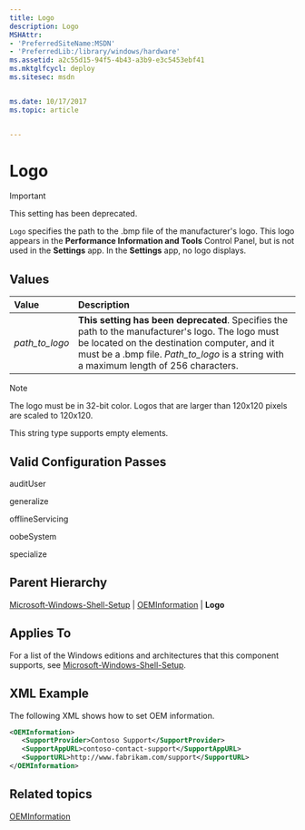 ```yaml
---
title: Logo
description: Logo
MSHAttr:
- 'PreferredSiteName:MSDN'
- 'PreferredLib:/library/windows/hardware'
ms.assetid: a2c55d15-94f5-4b43-a3b9-e3c5453ebf41
ms.mktglfcycl: deploy
ms.sitesec: msdn


ms.date: 10/17/2017
ms.topic: article


---
```

# Logo

> [!Important]
> This setting has been deprecated.

`Logo` specifies the path to the .bmp file of the manufacturer's logo. This logo appears in the **Performance Information and Tools** Control Panel, but is not used in the **Settings** app. In the **Settings** app, no logo displays.

## Values

| Value                   | Description                                                                           |
|:------------------------|:--------------------------------------------------------------------------------------|
| *path_to_logo*          | **This setting has been deprecated**. Specifies the path to the manufacturer's logo. The logo must be located on the destination computer, and it must be a .bmp file. *Path_to_logo* is a string with a maximum length of 256 characters.         |

> [!Note]
> The logo must be in 32-bit color. Logos that are larger than 120x120 pixels are scaled to 120x120.

This string type supports empty elements.

## Valid Configuration Passes

auditUser

generalize

offlineServicing

oobeSystem

specialize

## Parent Hierarchy

[Microsoft-Windows-Shell-Setup](microsoft-windows-shell-setup.md) | [OEMInformation](microsoft-windows-shell-setup-oeminformation.md) | **Logo**

## Applies To

For a list of the Windows editions and architectures that this component supports, see [Microsoft-Windows-Shell-Setup](microsoft-windows-shell-setup.md).

## XML Example

The following XML shows how to set OEM information.

```xml
<OEMInformation>
   <SupportProvider>Contoso Support</SupportProvider>
   <SupportAppURL>contoso-contact-support</SupportAppURL>
   <SupportURL>http://www.fabrikam.com/support</SupportURL>
</OEMInformation>
```

## Related topics

[OEMInformation](microsoft-windows-shell-setup-oeminformation.md)

